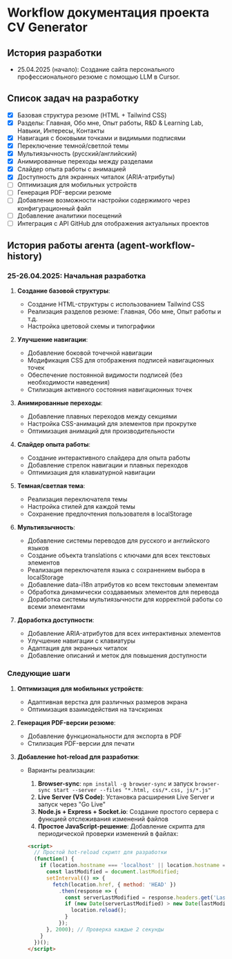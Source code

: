 # Workflow документация проекта CV Generator

## История разработки

- 25.04.2025 (начало): Создание сайта персонального профессионального резюме с помощью LLM в Cursor.

## Список задач на разработку

- [x] Базовая структура резюме (HTML + Tailwind CSS)
- [x] Разделы: Главная, Обо мне, Опыт работы, R&D & Learning Lab, Навыки, Интересы, Контакты
- [x] Навигация с боковыми точками и видимыми подписями
- [x] Переключение темной/светлой темы
- [x] Мультиязычность (русский/английский)
- [x] Анимированные переходы между разделами
- [x] Слайдер опыта работы с анимацией
- [x] Доступность для экранных читалок (ARIA-атрибуты)
- [ ] Оптимизация для мобильных устройств
- [ ] Генерация PDF-версии резюме
- [ ] Добавление возможности настройки содержимого через конфигурационный файл
- [ ] Добавление аналитики посещений
- [ ] Интеграция с API GitHub для отображения актуальных проектов

## История работы агента (agent-workflow-history)

### 25-26.04.2025: Начальная разработка

1. **Создание базовой структуры**:
   - Создание HTML-структуры с использованием Tailwind CSS
   - Реализация разделов резюме: Главная, Обо мне, Опыт работы и т.д.
   - Настройка цветовой схемы и типографики

2. **Улучшение навигации**:
   - Добавление боковой точечной навигации
   - Модификация CSS для отображения подписей навигационных точек
   - Обеспечение постоянной видимости подписей (без необходимости наведения)
   - Стилизация активного состояния навигационных точек

3. **Анимированные переходы**:
   - Добавление плавных переходов между секциями
   - Настройка CSS-анимаций для элементов при прокрутке
   - Оптимизация анимаций для производительности

4. **Слайдер опыта работы**:
   - Создание интерактивного слайдера для опыта работы
   - Добавление стрелок навигации и плавных переходов
   - Оптимизация для клавиатурной навигации

5. **Темная/светлая тема**:
   - Реализация переключателя темы
   - Настройка стилей для каждой темы
   - Сохранение предпочтения пользователя в localStorage

6. **Мультиязычность**:
   - Добавление системы переводов для русского и английского языков
   - Создание объекта translations с ключами для всех текстовых элементов
   - Реализация переключателя языка с сохранением выбора в localStorage
   - Добавление data-i18n атрибутов ко всем текстовым элементам
   - Обработка динамически создаваемых элементов для перевода
   - Доработка системы мультиязычности для корректной работы со всеми элементами

7. **Доработка доступности**:
   - Добавление ARIA-атрибутов для всех интерактивных элементов
   - Улучшение навигации с клавиатуры
   - Адаптация для экранных читалок
   - Добавление описаний и меток для повышения доступности

### Следующие шаги

1. **Оптимизация для мобильных устройств**:
   - Адаптивная верстка для различных размеров экрана
   - Оптимизация взаимодействия на тачскринах

2. **Генерация PDF-версии резюме**:
   - Добавление функциональности для экспорта в PDF
   - Стилизация PDF-версии для печати 

3. **Добавление hot-reload для разработки**:
   - Варианты реализации:
     1. **Browser-sync**: `npm install -g browser-sync` и запуск `browser-sync start --server --files "*.html, css/*.css, js/*.js"`
     2. **Live Server (VS Code)**: Установка расширения Live Server и запуск через "Go Live"
     3. **Node.js + Express + Socket.io**: Создание простого сервера с функцией отслеживания изменений файлов
     4. **Простое JavaScript-решение**: Добавление скрипта для периодической проверки изменений в файлах:
     
     ```html
     <script>
       // Простой hot-reload скрипт для разработки
       (function() {
         if (location.hostname === 'localhost' || location.hostname === '127.0.0.1') {
           const lastModified = document.lastModified;
           setInterval(() => {
             fetch(location.href, { method: 'HEAD' })
               .then(response => {
                 const serverLastModified = response.headers.get('Last-Modified');
                 if (new Date(serverLastModified) > new Date(lastModified)) {
                   location.reload();
                 }
               });
           }, 2000); // Проверка каждые 2 секунды
         }
       })();
     </script>
     ``` 